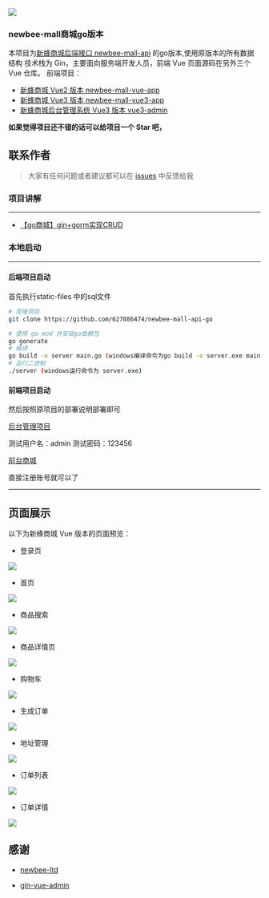 ![](static-files/newbee-mall.png)

### newbee-mall商城go版本

本项目为[新蜂商城后端接口 newbee-mall-api](https://github.com/newbee-ltd/newbee-mall-api) 的go版本,使用原版本的所有数据结构 
技术栈为 Gin，主要面向服务端开发人员，前端 Vue 页面源码在另外三个 Vue 仓库。
前端项目：
- [新蜂商城 Vue2 版本 newbee-mall-vue-app](https://github.com/newbee-ltd/newbee-mall-vue-app)
- [新蜂商城 Vue3 版本 newbee-mall-vue3-app](https://github.com/newbee-ltd/newbee-mall-vue3-app)
- [新蜂商城后台管理系统 Vue3 版本 vue3-admin](https://github.com/newbee-ltd/vue3-admin)

**如果觉得项目还不错的话可以给项目一个 Star 吧，**
## 联系作者

> 大家有任何问题或者建议都可以在 [issues](https://github.com/627886474/newbee-mall-api-go/issues) 中反馈给我

### 项目讲解
-- --
- [【go商城】gin+gorm实现CRUD](https://blog.csdn.net/zxc19854/article/details/125267635)

### 本地启动
-- --
#### 后端项目启动
首先执行static-files 中的sql文件

```bash
# 克隆项目
git clone https://github.com/627886474/newbee-mall-api-go

# 使用 go mod 并安装go依赖包
go generate
# 编译 
go build -o server main.go (windows编译命令为go build -o server.exe main.go )
# 运行二进制
./server (windows运行命令为 server.exe)
```
#### 前端项目启动

然后按照原项目的部署说明部署即可

[后台管理项目](https://github.com/newbee-ltd/vue3-admin)

测试用户名：admin  测试密码：123456


[前台商城](https://github.com/newbee-ltd/newbee-mall-vue3-app)

直接注册账号就可以了
-- --


## 页面展示

以下为新蜂商城 Vue 版本的页面预览：

- 登录页

![](static-files/登录.png)

- 首页

![](static-files/首页.png)

- 商品搜索

![](static-files/商品搜索.png)

- 商品详情页

![](static-files/详情页.png)

- 购物车

![](static-files/购物车.png)

- 生成订单

![](static-files/生成订单.png)

- 地址管理

![](static-files/地址管理.png)

- 订单列表

![](static-files/订单列表.png)

- 订单详情

![](static-files/订单详情.png)

## 感谢
- [newbee-ltd](https://github.com/newbee-ltd)

- [gin-vue-admin](https://github.com/flipped-aurora/gin-vue-admin)